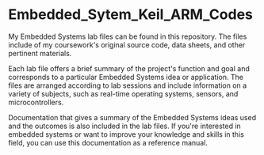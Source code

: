 # Embedded_Sytem_Keil_ARM_Codes
My Embedded Systems lab files can be found in this repository. The files include of my coursework's original source code, data sheets, and other pertinent materials.

Each lab file offers a brief summary of the project's function and goal and corresponds to a particular Embedded Systems idea or application. The files are arranged according to lab sessions and include information on a variety of subjects, such as real-time operating systems, sensors, and microcontrollers.

Documentation that gives a summary of the Embedded Systems ideas used and the outcomes is also included in the lab files. If you're interested in embedded systems or want to improve your knowledge and skills in this field, you can use this documentation as a reference manual.
